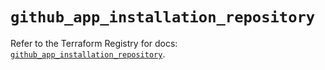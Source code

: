 # `github_app_installation_repository`

Refer to the Terraform Registry for docs: [`github_app_installation_repository`](https://registry.terraform.io/providers/integrations/github/5.45.0/docs/resources/app_installation_repository).
